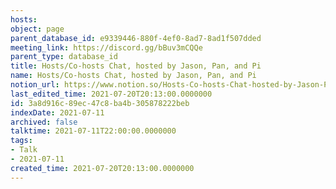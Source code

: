 ```yaml
---
hosts: 
object: page
parent_database_id: e9339446-880f-4ef0-8ad7-8ad1f507dded
meeting_link: https://discord.gg/bBuv3mCQQe
parent_type: database_id
title: Hosts/Co-hosts Chat, hosted by Jason, Pan, and Pi
name: Hosts/Co-hosts Chat, hosted by Jason, Pan, and Pi
notion_url: https://www.notion.so/Hosts-Co-hosts-Chat-hosted-by-Jason-Pan-and-Pi-3a8d916c89ec47c8ba4b305878222beb
last_edited_time: 2021-07-20T20:13:00.0000000
id: 3a8d916c-89ec-47c8-ba4b-305878222beb
indexDate: 2021-07-11
archived: false
talktime: 2021-07-11T22:00:00.0000000
tags:
- Talk
- 2021-07-11
created_time: 2021-07-20T20:13:00.0000000
---
```





